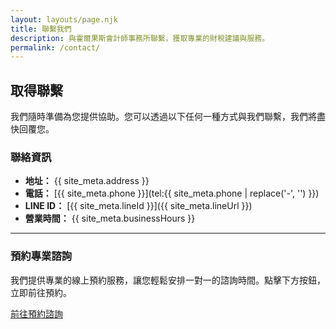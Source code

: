 ```yaml
---
layout: layouts/page.njk
title: 聯繫我們
description: 與霍爾果斯會計師事務所聯繫，獲取專業的財稅建議與服務。
permalink: /contact/
---
```


## 取得聯繫

我們隨時準備為您提供協助。您可以透過以下任何一種方式與我們聯繫，我們將盡快回覆您。

### **聯絡資訊**

* **地址：** {{ site_meta.address }}
* **電話：** [{{ site_meta.phone }}](tel:{{ site_meta.phone | replace('-', '') }})
* **LINE ID：** [{{ site_meta.lineId }}]({{ site_meta.lineUrl }})
* **營業時間：** {{ site_meta.businessHours }}

---

### **預約專業諮詢**

我們提供專業的線上預約服務，讓您輕鬆安排一對一的諮詢時間。點擊下方按鈕，立即前往預約。

<div class="text-center mt-8">
  <a href="/booking/" class="inline-block px-8 py-3 bg-blue-600 text-white font-semibold rounded-lg shadow-md hover:bg-blue-700 focus:outline-none focus:ring-2 focus:ring-blue-500 focus:ring-opacity-75">
    前往預約諮詢
  </a>
</div>